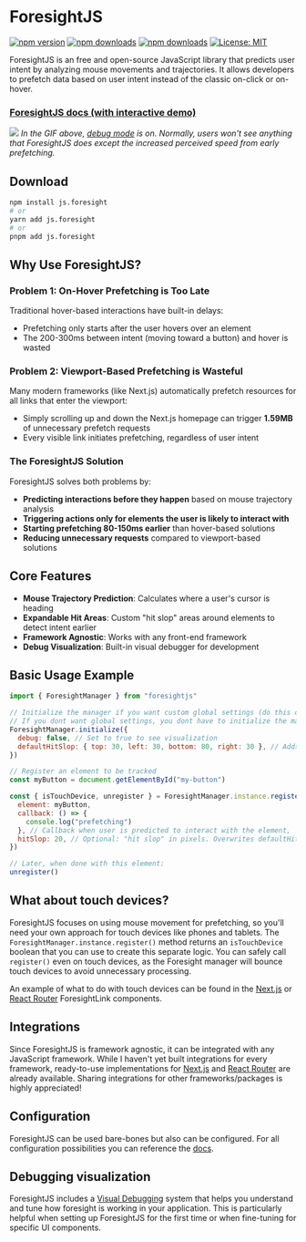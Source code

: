 # ForesightJS

[![npm version](https://img.shields.io/npm/v/js.foresight.svg)](https://www.npmjs.com/package/js.foresight)
[![npm downloads](https://img.shields.io/npm/dm/js.foresight.svg)](https://www.npmjs.com/package/js.foresight)
[![npm downloads](https://img.shields.io/npm/dt/js.foresight.svg)](https://www.npmjs.com/package/js.foresight)
[![License: MIT](https://img.shields.io/badge/License-MIT-yellow.svg)](https://opensource.org/licenses/MIT)

ForesightJS is an free and open-source JavaScript library that predicts user intent by analyzing mouse movements and trajectories. It allows developers to prefetch data based on user intent instead of the classic on-click or on-hover.

### [ForesightJS docs (with interactive demo)](https://foresightjs.com/)

![](https://github.com/spaansba/ForesightJS/blob/main/static/ForesightJSDemo.gif)
_In the GIF above, [debug mode](https://foresightjs.com/docs/debug) is on. Normally, users won't see anything that ForesightJS does except the increased perceived speed from early prefetching._

## Download

```bash
npm install js.foresight
# or
yarn add js.foresight
# or
pnpm add js.foresight
```

## Why Use ForesightJS?

### Problem 1: On-Hover Prefetching is Too Late

Traditional hover-based interactions have built-in delays:

- Prefetching only starts after the user hovers over an element
- The 200-300ms between intent (moving toward a button) and hover is wasted

### Problem 2: Viewport-Based Prefetching is Wasteful

Many modern frameworks (like Next.js) automatically prefetch resources for all links that enter the viewport:

- Simply scrolling up and down the Next.js homepage can trigger **1.59MB** of unnecessary prefetch requests
- Every visible link initiates prefetching, regardless of user intent

### The ForesightJS Solution

ForesightJS solves both problems by:

- **Predicting interactions before they happen** based on mouse trajectory analysis
- **Triggering actions only for elements the user is likely to interact with**
- **Starting prefetching 80-150ms earlier** than hover-based solutions
- **Reducing unnecessary requests** compared to viewport-based solutions

## Core Features

- **Mouse Trajectory Prediction**: Calculates where a user's cursor is heading
- **Expandable Hit Areas**: Custom "hit slop" areas around elements to detect intent earlier
- **Framework Agnostic**: Works with any front-end framework
- **Debug Visualization**: Built-in visual debugger for development

## Basic Usage Example

```javascript
import { ForesightManager } from "foresightjs"

// Initialize the manager if you want custom global settings (do this once at app startup)
// If you dont want global settings, you dont have to initialize the manager
ForesightManager.initialize({
  debug: false, // Set to true to see visualization
  defaultHitSlop: { top: 30, left: 30, bottom: 80, right: 30 }, // Adds invisible margin around an element to increase its hitbox
})

// Register an element to be tracked
const myButton = document.getElementById("my-button")

const { isTouchDevice, unregister } = ForesightManager.instance.register({
  element: myButton,
  callback: () => {
    console.log("prefetching")
  }, // Callback when user is predicted to interact with the element,
  hitSlop: 20, // Optional: "hit slop" in pixels. Overwrites defaultHitSlop
})

// Later, when done with this element:
unregister()
```

## What about touch devices?

ForesightJS focuses on using mouse movement for prefetching, so you'll need your own approach for touch devices like phones and tablets. The `ForesightManager.instance.register()` method returns an `isTouchDevice` boolean that you can use to create this separate logic. You can safely call `register()` even on touch devices, as the Foresight manager will bounce touch devices to avoid unnecessary processing.

An example of what to do with touch devices can be found in the [Next.js](https://foresightjs.com/docs/integrations/nextjs) or [React Router](https://foresightjs.com/docs/integrations/react) ForesightLink components.

## Integrations

Since ForesightJS is framework agnostic, it can be integrated with any JavaScript framework. While I haven't yet built integrations for every framework, ready-to-use implementations for [Next.js](https://foresightjs.com/docs/integrations/nextjs) and [React Router](https://foresightjs.com/docs/integrations/react) are already available. Sharing integrations for other frameworks/packages is highly appreciated!

## Configuration

ForesightJS can be used bare-bones but also can be configured. For all configuration possibilities you can reference the [docs](https://foresightjs.com/docs/config).

## Debugging visualization

ForesightJS includes a [Visual Debugging](https://foresightjs.com/docs/debugging) system that helps you understand and tune how foresight is working in your application. This is particularly helpful when setting up ForesightJS for the first time or when fine-tuning for specific UI components.
